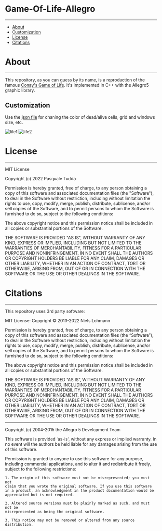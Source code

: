 # Game-Of-Life-Allegro
---

- [About](#About)
-   [Customization](#Customization)
- [License](#License)
- [Citations](#Citations)





# About
---
This repository, as you can guess by its name, is a reproduction of the famous [Conay's Game of Life](https://en.wikipedia.org/wiki/Conway%27s_Game_of_Life). It's implemented in C++ with the Allegro5 graphic library.

## Customization
Use the [json file](https://github.com/ryuk4real/Game-Of-Life-Allegro/blob/main/src/settings/settings.json) for chaning the color of dead/alive cells, grid and windows size, etc.

![life1](https://user-images.githubusercontent.com/84407165/170502091-5b12366b-19d4-4965-87a7-cc0e178f8c9c.png|400)
![life2](https://user-images.githubusercontent.com/84407165/170502141-be2d4f03-15d9-4ad7-b53f-508aafd55c21.png|400)


# License
---


MIT License

Copyright (c) 2022 Pasquale Tudda

Permission is hereby granted, free of charge, to any person obtaining a copy of this software and associated documentation files (the "Software"), to deal in the Software without restriction, including without limitation the rights to use, copy, modify, merge, publish, distribute, sublicense, and/or sell copies of the Software, and to permit persons to whom the Software is furnished to do so, subject to the following conditions:

The above copyright notice and this permission notice shall be included in all copies or substantial portions of the Software.

THE SOFTWARE IS PROVIDED "AS IS", WITHOUT WARRANTY OF ANY KIND, EXPRESS OR IMPLIED, INCLUDING BUT NOT LIMITED TO THE WARRANTIES OF MERCHANTABILITY, FITNESS FOR A PARTICULAR PURPOSE AND NONINFRINGEMENT. IN NO EVENT SHALL THE AUTHORS OR COPYRIGHT HOLDERS BE LIABLE FOR ANY CLAIM, DAMAGES OR OTHER LIABILITY, WHETHER IN AN ACTION OF CONTRACT, TORT OR OTHERWISE, ARISING FROM, OUT OF OR IN CONNECTION WITH THE SOFTWARE OR THE USE OR OTHER DEALINGS IN THE SOFTWARE.


# Citations
---
This repository uses 3rd party software:

MIT License:
Copyright © 2013-2022 Niels Lohmann

Permission is hereby granted, free of charge, to any person obtaining a copy of this software and associated documentation files (the “Software”), to deal in the Software without restriction, including without limitation the rights to use, copy, modify, merge, publish, distribute, sublicense, and/or sell copies of the Software, and to permit persons to whom the Software is furnished to do so, subject to the following conditions:

The above copyright notice and this permission notice shall be included in all copies or substantial portions of the Software.

THE SOFTWARE IS PROVIDED “AS IS”, WITHOUT WARRANTY OF ANY KIND, EXPRESS OR IMPLIED, INCLUDING BUT NOT LIMITED TO THE WARRANTIES OF MERCHANTABILITY, FITNESS FOR A PARTICULAR PURPOSE AND NONINFRINGEMENT. IN NO EVENT SHALL THE AUTHORS OR COPYRIGHT HOLDERS BE LIABLE FOR ANY CLAIM, DAMAGES OR OTHER LIABILITY, WHETHER IN AN ACTION OF CONTRACT, TORT OR OTHERWISE, ARISING FROM, OUT OF OR IN CONNECTION WITH THE SOFTWARE OR THE USE OR OTHER DEALINGS IN THE SOFTWARE.

---
Copyright (c) 2004-2015 the Allegro 5 Development Team

This software is provided 'as-is', without any express or implied
warranty. In no event will the authors be held liable for any damages
arising from the use of this software.

Permission is granted to anyone to use this software for any purpose,
including commercial applications, and to alter it and redistribute it
freely, subject to the following restrictions:

    1. The origin of this software must not be misrepresented; you must not
    claim that you wrote the original software. If you use this software
    in a product, an acknowledgment in the product documentation would be
    appreciated but is not required.

    2. Altered source versions must be plainly marked as such, and must not be
    misrepresented as being the original software.

    3. This notice may not be removed or altered from any source
    distribution.

